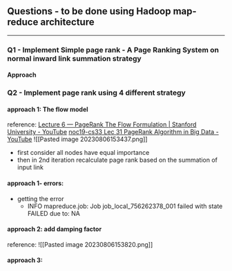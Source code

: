 ## Questions - to be done using Hadoop map-reduce architecture
---
### **Q1 - Implement Simple page rank** -  A Page Ranking System on normal inward link summation strategy
#### Approach

### Q2 - Implement page rank using 4 different strategy
#### approach 1: The flow model
reference: 
	[Lecture 6 — PageRank The Flow Formulation | Stanford University - YouTube](https://www.youtube.com/watch?v=1nLV8FEaZD0)
	[noc19-cs33 Lec 31 PageRank Algorithm in Big Data - YouTube](https://www.youtube.com/watch?v=k3KryL5XJaA)
![[Pasted image 20230806153437.png]]
- first consider all nodes have equal importance
- then in 2nd iteration recalculate page rank based on the summation of  input link
#### **approach 1- errors**:
- getting the error
	- INFO mapreduce.job: Job job_local_756262378_001 failed with state FAILED due to: NA

#### approach 2: add damping factor
reference: 
![[Pasted image 20230806153820.png]]

#### approach 3: 
